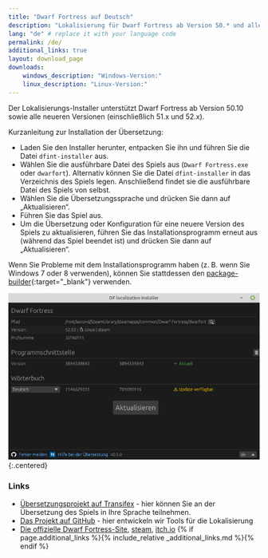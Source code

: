 ```yaml
---
title: "Dwarf Fortress auf Deutsch"
description: "Lokalisierung für Dwarf Fortress ab Version 50.* und alle neueren Versionen"
lang: "de" # replace it with your language code
permalink: /de/
additional_links: true
layout: download_page
downloads:
    windows_description: "Windows-Version:"
    linux_description: "Linux-Version:"
---
```


Der Lokalisierungs-Installer unterstützt Dwarf Fortress ab Version 50.10 sowie alle neueren Versionen (einschließlich 51.x und 52.x).

Kurzanleitung zur Installation der Übersetzung:

- Laden Sie den Installer herunter, entpacken Sie ihn und führen Sie die Datei `dfint-installer` aus.
- Wählen Sie die ausführbare Datei des Spiels aus (`Dwarf Fortress.exe` oder `dwarfort`). Alternativ können Sie die Datei `dfint-installer` in das Verzeichnis des Spiels legen. Anschließend findet sie die ausführbare Datei des Spiels von selbst.
- Wählen Sie die Übersetzungssprache und drücken Sie dann auf „Aktualisieren“.
- Führen Sie das Spiel aus.
- Um die Übersetzung oder Konfiguration für eine neuere Version des Spiels zu aktualisieren, führen Sie das Installationsprogramm erneut aus (während das Spiel beendet ist) und drücken Sie dann auf „Aktualisieren“.

Wenn Sie Probleme mit dem Installationsprogramm haben (z. B. wenn Sie Windows 7 oder 8 verwenden), können Sie stattdessen den [package-builder](https://dfint-package-build.streamlit.app){:target="_blank"} verwenden.

![screenshot](screenshot.png){:.centered}

### Links

- [Übersetzungsprojekt auf Transifex](https://app.transifex.com/dwarf-fortress-translation/dwarf-fortress-steam) - hier können Sie an der Übersetzung des Spiels in Ihre Sprache teilnehmen.
- [Das Projekt auf GitHub](https://github.com/dfint) - hier entwickeln wir Tools für die Lokalisierung
- [Die offizielle Dwarf Fortress-Site](https://bay12games.com/dwarves/), [steam](https://store.steampowered.com/app/975370/Dwarf_Fortress/), [itch.io](https://kitfoxgames.itch.io/dwarf-fortress)
{% if page.additional_links %}{% include_relative _additional_links.md %}{% endif %}
